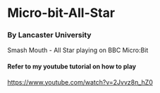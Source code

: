 # Micro-bit-All-Star
### By Lancaster University
Smash Mouth - All Star playing on BBC Micro:Bit

#### Refer to my youtube tutorial on how to play
https://www.youtube.com/watch?v=2Jvvz8n_hZ0
